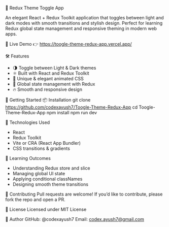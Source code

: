 
🎨 Redux Theme Toggle App

An elegant React + Redux Toolkit application that toggles between light and dark modes with smooth transitions and stylish design. Perfect for learning Redux global state management and responsive theming in modern web apps.

🔗 Live Demo
👉 https://toogle-theme-redux-app.vercel.app/

🛠 Features
- 🌗 Toggle between Light & Dark themes
- ⚛️ Built with React and Redux Toolkit
- 🎨 Unique & elegant animated CSS
- 🧠 Global state management with Redux
- 🔥 Smooth and responsive design


🚀 Getting Started
📦 Installation
git clone https://github.com/codexayush7/Toogle-Theme-Redux-App
cd Toogle-Theme-Redux-App
npm install
npm run dev


🧪 Technologies Used
- React
- Redux Toolkit
- Vite or CRA (React App Bundler)
- CSS transitions & gradients

📖 Learning Outcomes
- Understanding Redux store and slice
- Managing global UI state
- Applying conditional classNames
- Designing smooth theme transitions

🤝 Contributing
Pull requests are welcome! If you’d like to contribute, please fork the repo and open a PR.

📄 License
Licensed under MIT License

👤 Author
GitHub: @codexayush7
Email: codex.ayush7@gmail.com
